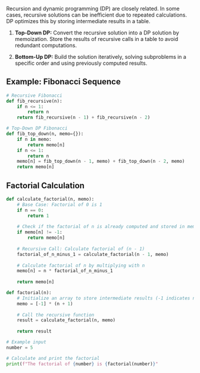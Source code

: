 Recursion and dynamic programming (DP) are closely related. In some cases, recursive solutions can be inefficient due to repeated calculations. DP optimizes this by storing intermediate results in a table.

1. **Top-Down DP:** Convert the recursive solution into a DP solution by memoization. Store the results of recursive calls in a table to avoid redundant computations.
    
2. **Bottom-Up DP:** Build the solution iteratively, solving subproblems in a specific order and using previously computed results.


## Example: Fibonacci Sequence

```python
# Recursive Fibonacci
def fib_recursive(n):
    if n <= 1:
        return n
    return fib_recursive(n - 1) + fib_recursive(n - 2)

# Top-Down DP Fibonacci
def fib_top_down(n, memo={}):
    if n in memo:
        return memo[n]
    if n <= 1:
        return n
    memo[n] = fib_top_down(n - 1, memo) + fib_top_down(n - 2, memo)
    return memo[n]
```

## Factorial Calculation

```python
def calculate_factorial(n, memo):
    # Base Case: Factorial of 0 is 1
    if n == 0:
        return 1
    
    # Check if the factorial of n is already computed and stored in memo
    if memo[n] != -1:
        return memo[n]
    
    # Recursive Call: Calculate factorial of (n - 1)
    factorial_of_n_minus_1 = calculate_factorial(n - 1, memo)
    
    # Calculate factorial of n by multiplying with n
    memo[n] = n * factorial_of_n_minus_1
    
    return memo[n]

def factorial(n):
    # Initialize an array to store intermediate results (-1 indicates not computed)
    memo = [-1] * (n + 1)
    
    # Call the recursive function
    result = calculate_factorial(n, memo)
    
    return result

# Example input
number = 5

# Calculate and print the factorial
print(f"The factorial of {number} is {factorial(number)}"
```
